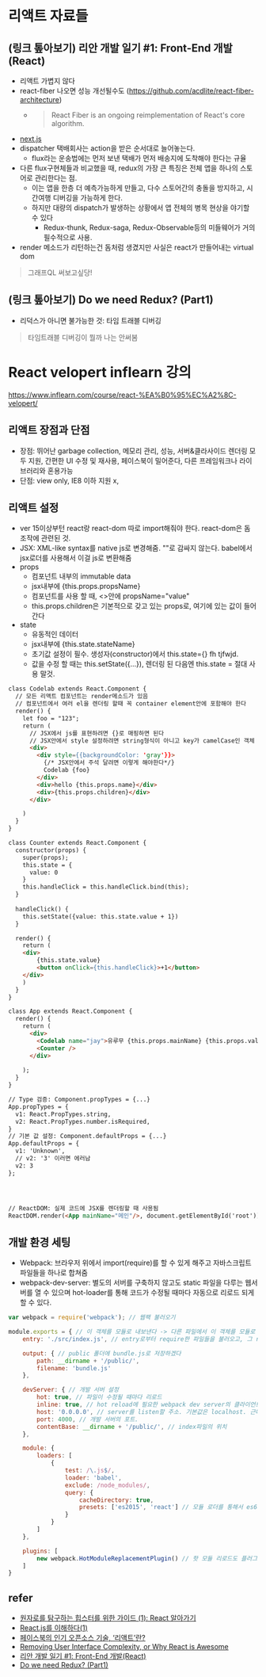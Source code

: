 # 리액트 자료들
## (링크 톺아보기) 리안 개발 일기 #1: Front-End 개발(React)
- 리액트 가볍지 않다
- react-fiber 나오면 성능 개선될수도 (https://github.com/acdlite/react-fiber-architecture)
    + > React Fiber is an ongoing reimplementation of React's core algorithm.
- [next.js](https://velopert.com/3293)
- dispatcher 택배회사는 action을 받은 순서대로 늘어놓는다.
    + flux라는 운송법에는 먼저 보낸 택배가 먼저 배송지에 도착해야 한다는 규율
- 다른 flux구현체들과 비교했을 때, redux의 가장 큰 특징은 전체 앱을 하나의 스토어로 관리한다는 점.
    + 이는 앱을 한층 더 예측가능하게 만들고, 다수 스토어간의 충돌을 방지하고, 시간여행 디버깅을 가능하게 한다.
    + 하지만 대량의 dispatch가 발생하는 상황에서 앱 전체의 병목 현상을 야기할 수 있다
        * Redux-thunk, Redux-saga, Redux-Observable등의 미들웨어가 거의 필수적으로 사용.
- render 메소드가 리턴하는건 돔처럼 생겼지만 사실은 react가 만들어내는 virtual dom

> 그래프QL 써보고싶당!

## (링크 톺아보기) Do we need Redux? (Part1)
- 리덕스가 아니면 불가능한 것: 타임 트래블 디버깅

> 타임트래블 디버깅이 뭘까 나는 안써봄

# React velopert inflearn 강의
https://www.inflearn.com/course/react-%EA%B0%95%EC%A2%8C-velopert/

## 리액트 장점과 단점
- 장점: 뛰어난 garbage collection, 메모리 관리, 성능, 서버&클라사이드 렌더링 모두 지원, 간편한 UI 수정 및 재사용, 페이스북이 밀어준다, 다른 프레임워크나 라이브러리와 혼용가능
- 단점: view only, IE8 이하 지원 x, 

## 리액트 설정
- ver 15이상부턴 react랑 react-dom 따로 import해줘야 한다. react-dom은 돔 조작에 관련된 것.
- JSX: XML-like syntax를 native js로 변경해줌. ""로 감싸지 않는다. babel에서 jsx로더를 사용해서 이걸 js로 변환해줌
- props
    - 컴포넌트 내부의 immutable data
    - jsx내부에 {this.props.propsName}
    - 컴포넌트를 사용 할 때, <>안에 propsName="value"
    - this.props.children은 기본적으로 갖고 있는 props로, <Cpnt>여기에 있는 값이 들어간다</Cpnt>
- state
    - 유동적인 데이터
    - jsx내부에 {this.state.stateName} 
    - 초기값 설정이 필수. 생성자(constructor)에서 this.state={} fh tjfwjd.
    - 값을 수정 할 때는 this.setState({...}), 렌더링 된 다음엔 this.state = 절대 사용 말것.

```html
class Codelab extends React.Component {
  // 모든 리액트 컴포넌트는 render메소드가 있음
  // 컴포넌트에서 여러 el을 렌더링 할때 꼭 container element안에 포함해야 한다
  render() {
    let foo = "123";
    return (
      // JSX에서 js를 표현하려면 {}로 매핑하면 된다
      // JSX안에서 style 설정하려면 string형식이 아니고 key가 camelCase인 객체 사용
      <div>
        <div style={{backgroundColor: 'gray'}}>
          {/* JSX안에서 주석 달려면 이렇게 해야한다*/}
          Codelab {foo}    
        </div>
        <div>hello {this.props.name}</div>
        <div>{this.props.children}</div>
      </div>

    )
  }
}

class Counter extends React.Component {
  constructor(props) {
    super(props);
    this.state = {
      value: 0
    }
    this.handleClick = this.handleClick.bind(this);
  }
  
  handleClick() {
    this.setState({value: this.state.value + 1})
  }

  render() {
    return (
    <div>
        {this.state.value}
        <button onClick={this.handleClick}>+1</button>
    </div>
    )
  }
}

class App extends React.Component {
  render() {
    return (
      <div>
        <Codelab name="jay">유루무 {this.props.mainName} {this.props.value}</Codelab>
        <Counter />
      </div>
    
    );
  }
}

// Type 검증: Component.propTypes = {...}
App.propTypes = {
  v1: React.PropTypes.string,
  v2: React.PropTypes.number.isRequired,
}
// 기본 값 설정: Component.defaultProps = {...}
App.defaultProps = {
  v1: 'Unknown',
  // v2: '3' 이러면 에러남
  v2: 3
};




// ReactDOM: 실제 코드에 JSX를 렌더링할 때 사용됨
ReactDOM.render(<App mainName="메인"/>, document.getElementById('root'))
```

## 개발 환경 세팅
- Webpack: 브라우저 위에서 import(require)를 할 수 있게 해주고 자바스크립트 파일들을 하나로 합쳐줌
- webpack-dev-server: 별도의 서버를 구축하지 않고도 static 파일을 다루는 웹서버를 열 수 있으며 hot-loader를 통해 코드가 수정될 때마다 자동으로 리로드 되게 할 수 있다.

```js
var webpack = require('webpack'); // 웹팩 불러오기

module.exports = { // 이 객체를 모듈로 내보낸다 -> 다른 파일에서 이 객체를 모듈로 가져올 수 있다. 나중에 웹팩 실행할 때 웹팩이 이 모듈 불러와서 설정 활용
    entry: './src/index.js', // entry로부터 require한 파일들을 불러오고, 그 require된 파일에서 또 require한 파일을 불러오고... 이렇게 재귀적으로 모든 파일을 불러온다. 배열로 여러 개 정해줄 수도 있다.

    output: { // public 폴더에 bundle.js로 저장하겠다
        path: __dirname + '/public/',
        filename: 'bundle.js'
    },

    devServer: { // 개발 서버 설정
        hot: true, // 파일이 수정될 때마다 리로드
        inline: true, // hot reload에 필요한 webpack dev server의 클라이언트를 bundle.js에 넣어주겠다
        host: '0.0.0.0', // server를 listen할 주소. 기본값은 localhost. 근데 localhost는 본인 컴에서만 되고 클라우드에선 안 되니까 이걸로 바꿔준다.
        port: 4000, // 개발 서버의 포트.
        contentBase: __dirname + '/public/', // index파일의 위치
    },

    module: {
        loaders: [
            {
                test: /\.js$/,
                loader: 'babel',
                exclude: /node_modules/,
                query: {
                    cacheDirectory: true,
                    presets: ['es2015', 'react'] // 모듈 로더를 통해서 es6와 react를 일반 js로 바꿔줌. 여기에 다른 css로더같은걸 넣으면 css도 require해서 사용할 수도 있음. less나 sass로더 쓰면 이를 css로 변환해줌. html minify로더 쓰면 압축.
                }
            }
        ]
    },

    plugins: [
        new webpack.HotModuleReplacementPlugin() // 핫 모듈 리로드도 플러그인 통해서 함.
    ]
}
```

## refer
- [원자로를 탐구하는 힙스터를 위한 가이드 (1): React 알아가기](http://spoqa.github.io/2015/09/09/react-guide-01.html)
- [React.js를 이해하다(1)](http://blog.coderifleman.com/post/122232296024/reactjs%EB%A5%BC-%EC%9D%B4%ED%95%B4%ED%95%98%EB%8B%A41)
- [페이스북의 인기 오픈소스 기술, ‘리액트’란?](http://www.bloter.net/archives/233564)
- [Removing User Interface Complexity, or Why React is Awesome](http://jlongster.com/Removing-User-Interface-Complexity,-or-Why-React-is-Awesome)
- [리안 개발 일기 #1: Front-End 개발(React)](https://medium.com/@RianCommunity/%EB%A6%AC%EC%95%88-%EA%B0%9C%EB%B0%9C-%EC%9D%BC%EA%B8%B0-2-front-end-%EA%B0%9C%EB%B0%9C-react-9f6ccb5b016d)
- [Do we need Redux? (Part1)](https://medium.com/@FourwingsY/do-we-need-redux-ebabf8d2740e)
